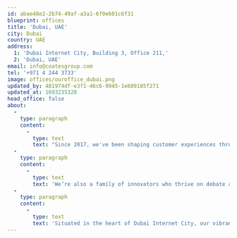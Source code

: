 ```yaml
---
id: abae48e2-2b74-49af-a3a1-6f0e601c6f31
blueprint: offices
title: 'Dubai, UAE'
city: Dubai
country: UAE
address:
  1: 'Dubai Internet City, Building 3, Office 211,'
  2: 'Dubai, UAE'
email: info@coatesgroup.com
tel: '+971 4 244 3733'
image: offices/ouroffice_dubai.png
updated_by: 481974df-e3f1-46c6-9945-1e609185f271
updated_at: 1693235328
head_office: false
about:
  -
    type: paragraph
    content:
      -
        type: text
        text: "Since 2017, we've been shaping customer experiences through our range of products: Indoor and outdoor digital menu boards, self-service kiosks, the transformative Switchboard™ CMS, and the timeless charm of traditional signage."
  -
    type: paragraph
    content:
      -
        type: text
        text: 'We’re also a family of innovators who thrive on debate and collaboration. Our open-book approach fosters teamwork and creative solutions. Diversity is our strength, with members of our Crew speaking 6 different languages and coming from varied backgrounds.'
  -
    type: paragraph
    content:
      -
        type: text
        text: 'Situated in the heart of Dubai Internet City, our vibrant workspace is a hub of connectivity. With excellent transport links and a plethora of shops, a food court, and top-notch restaurants nearby, convenience is our hallmark. '
---
```

